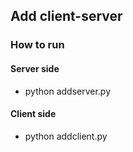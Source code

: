 ## Add client-server
### How to run
#### Server side
- python addserver.py
#### Client side
- python addclient.py
